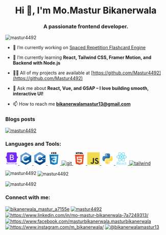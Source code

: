 <h1 align="center">Hi 👋, I'm Mo.Mastur Bikanerwala</h1>
<h3 align="center">A passionate frontend developer.</h3>

<p align="left"> <img src="https://komarev.com/ghpvc/?username=mastur4492&label=Profile%20views&color=0e75b6&style=flat" alt="mastur4492" /> </p>





- 🔭 I’m currently working on [Spaced Repetition Flashcard Engine](https://mastur4492.github.io/FlashCard/)

- 🌱 I’m currently learning **React, Tailwind CSS, Framer Motion, and Backend with Node.js**

- 👨‍💻 All of my projects are available at [https://github.com/Mastur4492](https://github.com/Mastur4492)

- 💬 Ask me about **React, Vue, and GSAP – I love building smooth, interactive UI!**

- 📫 How to reach me **bikanerwalamastur13@gmail.com**

### Blogs posts
<!-- BLOG-POST-LIST:START -->
<!-- BLOG-POST-LIST:END -->

<p align="left"> <a href="https://twitter.com/mastur4492" target="blank"><img src="https://img.shields.io/twitter/follow/mastur4492?logo=twitter&style=for-the-badge" alt="mastur4492" /></a> </p>


<h3 align="left">Languages and Tools:</h3>
<p align="left"> <a href="https://getbootstrap.com" target="_blank" rel="noreferrer"> <img src="https://raw.githubusercontent.com/devicons/devicon/master/icons/bootstrap/bootstrap-plain-wordmark.svg" alt="bootstrap" width="40" height="40"/> </a> <a href="https://www.cprogramming.com/" target="_blank" rel="noreferrer"> <img src="https://raw.githubusercontent.com/devicons/devicon/master/icons/c/c-original.svg" alt="c" width="40" height="40"/> </a> <a href="https://www.w3schools.com/cpp/" target="_blank" rel="noreferrer"> <img src="https://raw.githubusercontent.com/devicons/devicon/master/icons/cplusplus/cplusplus-original.svg" alt="cplusplus" width="40" height="40"/> </a> <a href="https://www.w3schools.com/css/" target="_blank" rel="noreferrer"> <img src="https://raw.githubusercontent.com/devicons/devicon/master/icons/css3/css3-original-wordmark.svg" alt="css3" width="40" height="40"/> </a> <a href="https://git-scm.com/" target="_blank" rel="noreferrer"> <img src="https://www.vectorlogo.zone/logos/git-scm/git-scm-icon.svg" alt="git" width="40" height="40"/> </a> <a href="https://www.w3.org/html/" target="_blank" rel="noreferrer"> <img src="https://raw.githubusercontent.com/devicons/devicon/master/icons/html5/html5-original-wordmark.svg" alt="html5" width="40" height="40"/> </a> <a href="https://developer.mozilla.org/en-US/docs/Web/JavaScript" target="_blank" rel="noreferrer"> <img src="https://raw.githubusercontent.com/devicons/devicon/master/icons/javascript/javascript-original.svg" alt="javascript" width="40" height="40"/> </a> <a href="https://www.python.org" target="_blank" rel="noreferrer"> <img src="https://raw.githubusercontent.com/devicons/devicon/master/icons/python/python-original.svg" alt="python" width="40" height="40"/> </a> <a href="https://reactjs.org/" target="_blank" rel="noreferrer"> <img src="https://raw.githubusercontent.com/devicons/devicon/master/icons/react/react-original-wordmark.svg" alt="react" width="40" height="40"/> </a> <a href="https://tailwindcss.com/" target="_blank" rel="noreferrer"> <img src="https://www.vectorlogo.zone/logos/tailwindcss/tailwindcss-icon.svg" alt="tailwind" width="40" height="40"/> </a> </p>

<p><img align="left" src="https://github-readme-stats.vercel.app/api/top-langs?username=mastur4492&show_icons=true&locale=en&layout=compact" alt="mastur4492" /></p>

<p>&nbsp;<img align="center" src="https://github-readme-stats.vercel.app/api?username=mastur4492&show_icons=true&locale=en" alt="mastur4492" /></p>

<p><img align="center" src="https://github-readme-streak-stats.herokuapp.com/?user=mastur4492&" alt="mastur4492" /></p>

<h3 align="left">Connect with me:</h3>
<p align="left">
<a href="https://dev.to/bikanerwala_mastur_a7155e" target="blank"><img align="center" src="https://raw.githubusercontent.com/rahuldkjain/github-profile-readme-generator/master/src/images/icons/Social/devto.svg" alt="bikanerwala_mastur_a7155e" height="30" width="40" /></a>
<a href="https://twitter.com/mastur4492" target="blank"><img align="center" src="https://raw.githubusercontent.com/rahuldkjain/github-profile-readme-generator/master/src/images/icons/Social/twitter.svg" alt="mastur4492" height="30" width="40" /></a>
<a href="https://linkedin.com/in/https://www.linkedin.com/in/mo-mastur-bikanerwala-7a7249313/" target="blank"><img align="center" src="https://raw.githubusercontent.com/rahuldkjain/github-profile-readme-generator/master/src/images/icons/Social/linked-in-alt.svg" alt="https://www.linkedin.com/in/mo-mastur-bikanerwala-7a7249313/" height="30" width="40" /></a>
<a href="https://fb.com/https://www.facebook.com/masturbikanerwala.masturbikanerwala" target="blank"><img align="center" src="https://raw.githubusercontent.com/rahuldkjain/github-profile-readme-generator/master/src/images/icons/Social/facebook.svg" alt="https://www.facebook.com/masturbikanerwala.masturbikanerwala" height="30" width="40" /></a>
<a href="https://instagram.com/https://www.instagram.com/m_bikanerwala/" target="blank"><img align="center" src="https://raw.githubusercontent.com/rahuldkjain/github-profile-readme-generator/master/src/images/icons/Social/instagram.svg" alt="https://www.instagram.com/m_bikanerwala/" height="30" width="40" /></a>
<a href="https://medium.com/@bikanerwalamastur13" target="blank"><img align="center" src="https://raw.githubusercontent.com/rahuldkjain/github-profile-readme-generator/master/src/images/icons/Social/medium.svg" alt="@bikanerwalamastur13" height="30" width="40" /></a>
</p>
